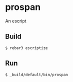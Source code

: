 prospan
=====

An escript

Build
-----

    $ rebar3 escriptize

Run
---

    $ _build/default/bin/prospan
